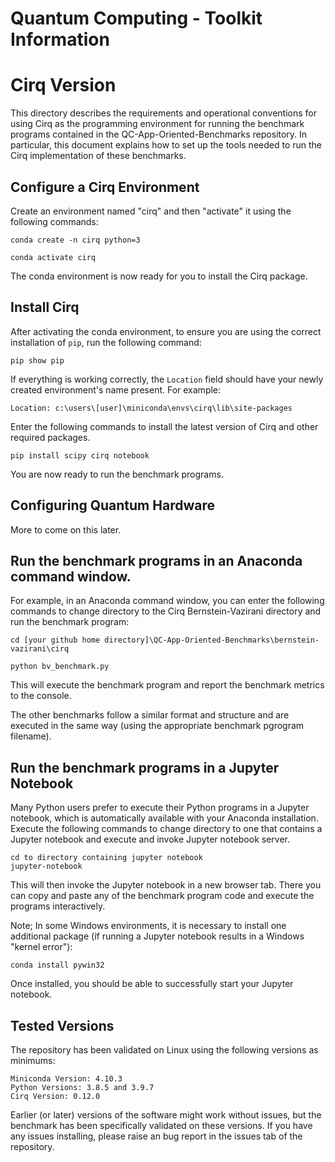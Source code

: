# Quantum Computing - Toolkit Information

# Cirq Version

This directory describes the requirements and operational conventions for using Cirq as the programming environment for running the benchmark programs contained in the QC-App-Oriented-Benchmarks repository.
In particular, this document explains how to set up the tools needed to run the Cirq implementation of these benchmarks.

## Configure a Cirq Environment

Create an environment named "cirq" and then "activate" it using the following commands:

    conda create -n cirq python=3

    conda activate cirq

The conda environment is now ready for you to install the Cirq package.

## Install Cirq

After activating the conda environment, to ensure you are using the correct installation of `pip`, run the following command:

    pip show pip

If everything is working correctly, the `Location` field should have your newly created environment's name present. For example:

    Location: c:\users\[user]\miniconda\envs\cirq\lib\site-packages

Enter the following commands to install the latest version of Cirq and other required packages.

    pip install scipy cirq notebook

You are now ready to run the benchmark programs.

## Configuring Quantum Hardware

More to come on this later.


## Run the benchmark programs in an Anaconda command window.

For example, in an Anaconda command window, you can enter the following commands to change directory to the Cirq Bernstein-Vazirani directory and run the benchmark program:

    cd [your github home directory]\QC-App-Oriented-Benchmarks\bernstein-vazirani\cirq
  
    python bv_benchmark.py
    
This will execute the benchmark program and report the benchmark metrics to the console.

The other benchmarks follow a similar format and structure and are executed in the same way (using the appropriate benchmark pgrogram filename).

## Run the benchmark programs in a Jupyter Notebook

Many Python users prefer to execute their Python programs in a Jupyter notebook, which is automatically available with your Anaconda installation.
Execute the following commands to change directory to one that contains a Jupyter notebook and execute and invoke Jupyter notebook server.

    cd to directory containing jupyter notebook
    jupyter-notebook
    
This will then invoke the Jupyter notebook in a new browser tab. There you can copy and paste any of the benchmark program code and execute the programs interactively.
    
Note; In some Windows environments, it is necessary to install one additional package (if running a Jupyter notebook results in a Windows "kernel error"):

    conda install pywin32

Once installed, you should be able to successfully start your Jupyter notebook.

## Tested Versions

The repository has been validated on Linux using the following versions as minimums:

    Miniconda Version: 4.10.3
    Python Versions: 3.8.5 and 3.9.7
    Cirq Version: 0.12.0

Earlier (or later) versions of the software might work without issues, but the benchmark has been specifically validated on these versions. If you have any issues installing, please raise an bug report in the issues tab of the repository.
